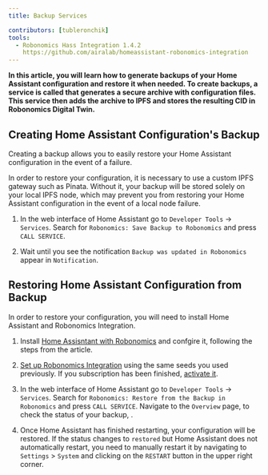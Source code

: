 ```yaml
---
title: Backup Services

contributors: [tubleronchik]
tools:
  - Robonomics Hass Integration 1.4.2
    https://github.com/airalab/homeassistant-robonomics-integration
---
```


**In this article, you will learn how to generate backups of your Home Assistant configuration and restore it when needed. To create backups, a service is called that generates a secure archive with configuration files. This service then adds the archive to IPFS and stores the resulting CID in Robonomics Digital Twin.**
## Creating Home Assistant Configuration's Backup

Creating a backup allows you to easily restore your Home Assistant configuration in the event of a failure.

<robo-wiki-video autoplay loop controls :videos="[{src: 'https://crustipfs.art/ipfs/QmVo91dLaAYgFDM1vrL2PYfAffM6SGGC59ZERbfHR44tqW', type:'mp4'}]" />

<robo-wiki-note type="warning" title="WARNING">
In order to restore your configuration, it is necessary to use a custom IPFS gateway such as Pinata. Without it, your backup will be stored solely on your local IPFS node, which may prevent you from restoring your Home Assistant configuration in the event of a local node failure.
</robo-wiki-note>

1. In the web interface of Home Assistant go to `Developer Tools` -> `Services`. Search for `Robonomics: Save Backup to Robonomics` and press `CALL SERVICE`.

2. Wait until you see the notification `Backup was updated in Robonomics` appear in `Notification`.

## Restoring Home Assistant Configuration from Backup

In order to restore your configuration, you will need to install Home Assistant and Robonomics Integration.

<robo-wiki-video autoplay loop controls :videos="[{src: 'https://crustipfs.art/ipfs/QmWmnmkXUcPXsAnQzwN3UEuki2GMYnQDx3vhgjEypCU8aR', type:'mp4'}]" />

1. Install [Home Assisntant with Robonomics](https://wiki.robonomics.network/docs/robonomics-smart-home-overview#how-to-install-home-assistant-with-robonomics) and confgire it, following the steps from the article.

2.  [Set up Robonomics Integration](https://wiki.robonomics.network/docs/robonomics-hass-integration) using the same seeds you used previously. If you subscription has been finished, [activate it](https://wiki.robonomics.network/docs/sub-activate).

3. In the web interface of Home Assistant go to `Developer Tools` -> `Services`. Search for `Robonomics: Restore from the Backup in Robonomics` and press `CALL SERVICE`. Navigate to the `Overview` page, to check the status of your backup, .

4. Once Home Assistant has finished restarting, your configuration will be restored. If the status changes to `restored` but Home Assistant does not automatically restart, you need to manually restart it by navigating to `Settings` > `System` and clicking on the `RESTART` button in the upper right corner.